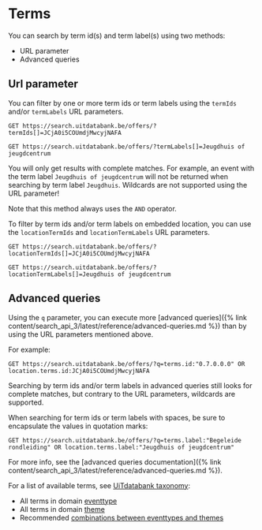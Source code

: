 ---
---

# Terms

You can search by term id\(s\) and term label\(s\) using two methods:

* URL parameter
* Advanced queries

## Url parameter

You can filter by one or more term ids or term labels using the `termIds` and/or `termLabels` URL parameters.

```
GET https://search.uitdatabank.be/offers/?termIds[]=JCjA0i5COUmdjMwcyjNAFA
```

```
GET https://search.uitdatabank.be/offers/?termLabels[]=Jeugdhuis of jeugdcentrum
```

You will only get results with complete matches. For example, an event with the term label `Jeugdhuis of jeugdcentrum` will not be returned when searching by term label `Jeugdhuis`. Wildcards are not supported using the URL parameter!

Note that this method always uses the `AND` operator.

To filter by term ids and/or term labels on embedded location, you can use the `locationTermIds` and `locationTermLabels` URL parameters.

```
GET https://search.uitdatabank.be/offers/?locationTermIds[]=JCjA0i5COUmdjMwcyjNAFA
```

```
GET https://search.uitdatabank.be/offers/?locationTermLabels[]=Jeugdhuis of jeugdcentrum
```

## Advanced queries

Using the `q` parameter, you can execute more [advanced queries]({% link content/search_api_3/latest/reference/advanced-queries.md %}) than by using the URL parameters mentioned above.

For example:

```
GET https://search.uitdatabank.be/offers/?q=terms.id:"0.7.0.0.0" OR location.terms.id:JCjA0i5COUmdjMwcyjNAFA
```

Searching by term ids and/or term labels in advanced queries still looks for complete matches, but contrary to the URL parameters, wildcards are supported.

When searching for term ids or term labels with spaces, be sure to encapsulate the values in quotation marks:

```
GET https://search.uitdatabank.be/offers/?q=terms.label:"Begeleide rondleiding" OR location.terms.label:"Jeugdhuis of jeugdcentrum"
```

For more info, see the [advanced queries documentation]({% link content/search_api_3/latest/reference/advanced-queries.md %}).

For a list of available terms, see [UiTdatabank taxonomy](http://taxonomy.uitdatabank.be/api/domain):
* All terms in domain [eventtype](https://documentatie.uitdatabank.be/content/uitdatabank/latest/categorisatie/type_aanbod.html)
* All terms in domain [theme](https://documentatie.uitdatabank.be/content/uitdatabank/latest/categorisatie/themas.html)
* Recommended [combinations between eventtypes and themes](https://documentatie.uitdatabank.be/content/uitdatabank/latest/categorisatie/combinatie_type_thema.html)
